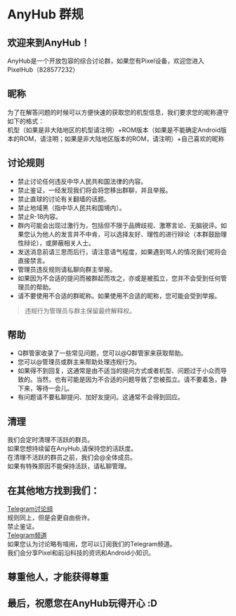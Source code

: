 # AnyHub 群规

## 欢迎来到AnyHub！

AnyHub是一个开放包容的综合讨论群，如果您有Pixel设备，欢迎您进入PixelHub（828577232）

## 昵称

为了在解答问题的时候可以方便快速的获取您的机型信息，我们要求您的昵称遵守如下的格式：  
机型（如果是非大陆地区的机型请注明）+ROM版本（如果是不能确定Android版本的ROM，请注明；如果是非大陆地区版本的ROM，请注明）+自己喜欢的昵称

## 讨论规则

- 禁止讨论任何违反中华人民共和国法律的内容。
- 禁止鉴证，一经发现我们将会将您移出群聊，并且举报。
- 禁止直球的讨论有关翻墙的话题。
- 禁止地域黑（指中华人民共和国境内）。
- 禁止R-18内容。
- 群内可能会出现过激行为，包括但不限于品牌歧视、激寒言论、无脑锐评。如果您认为他人的发言并不中肯，可以选择友好、理性的进行辩论（本群鼓励理性辩论），或屏蔽相关人士。
- 发送消息前请三思而后行，请注意语气程度，如果遇到骂人的情况我们呢将会直接禁言。
- 管理员违反规则请私聊向群主举报。
- 如果因为不合适的提问而被群起而攻之，亦或是被孤立，您并不会受到任何管理员的帮助。
- 请不要使用不合适的群昵称。如果使用不合适的昵称，您可能会受到举报。
> 违规行为管理员与群主保留最终解释权。

## 帮助

- Q群管家收录了一些常见问题，您可以@Q群管家来获取帮助。
- 您可以@管理员或群主来帮助处理违规行为。
- 如果得不到回复，这通常是由不适当的提问方式或者机型、问题过于小众而导致的。当然，也有可能是因为不合适的问题导致了您被孤立。请不要着急，静下来，等待一会儿。
- 有问题请不要私聊提问、加好友提问。这通常不会得到回应。

## 清理

我们会定时清理不活跃的群员。  
如果您想持续留在AnyHub,请保持您的活跃度。  
在清理不活跃的群员之前，我们会@全体成员。  
如果有特殊原因不能保持活跃，请私聊管理。

## 在其他地方找到我们：

[Telegram讨论组](https://t.me/pixelhub2021)  
规则同上，但是会更自由些许。  
禁止鉴证。  
[Telegram频道](https://t.me/pixelhubnews)  
如果您认为讨论略有喧闹，您可以订阅我们的Telegram频道。  
我们会分享Pixel和前沿科技的资讯和Android小知识。

## 尊重他人，才能获得尊重
## 最后，祝愿您在AnyHub玩得开心 :D
